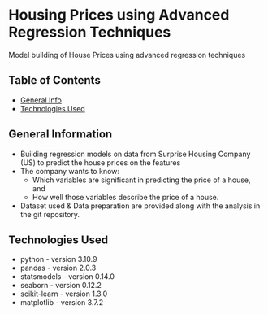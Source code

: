 # Housing Prices using Advanced Regression Techniques
Model building of House Prices using advanced regression techniques

## Table of Contents
* [General Info](#general-information)
* [Technologies Used](#technologies-used)

## General Information
- Building regression models on data from Surprise Housing Company (US) to predict the house prices on the features
- The company wants to know:
  - Which variables are significant in predicting the price of a house, and
  - How well those variables describe the price of a house.
- Dataset used & Data preparation are provided along with the analysis in the git repository.

## Technologies Used
- python - version 3.10.9
- pandas - version 2.0.3
- statsmodels - version 0.14.0
- seaborn - version 0.12.2
- scikit-learn - version 1.3.0
- matplotlib - version 3.7.2
